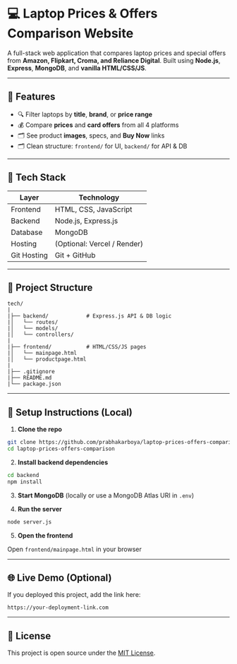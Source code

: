 # 💻 Laptop Prices & Offers Comparison Website

A full-stack web application that compares laptop prices and special offers from **Amazon, Flipkart, Croma, and Reliance Digital**. Built using **Node.js**, **Express**, **MongoDB**, and **vanilla HTML/CSS/JS**.

---

## 🚀 Features

* 🔍 Filter laptops by **title**, **brand**, or **price range**
* 💰 Compare **prices** and **card offers** from all 4 platforms
* 🗂️ See product **images**, specs, and **Buy Now** links
* 🗂️ Clean structure: `frontend/` for UI, `backend/` for API & DB

---

## 💠 Tech Stack

| Layer       | Technology                  |
| ----------- | --------------------------- |
| Frontend    | HTML, CSS, JavaScript       |
| Backend     | Node.js, Express.js         |
| Database    | MongoDB                     |
| Hosting     | (Optional: Vercel / Render) |
| Git Hosting | Git + GitHub                |

---

## 📁 Project Structure

```
tech/
️|
|├── backend/            # Express.js API & DB logic
|│   └── routes/
|│   └── models/
|│   └── controllers/
|
|├── frontend/           # HTML/CSS/JS pages
|│   └── mainpage.html
|│   └── productpage.html
|
|├── .gitignore
|├── README.md
|└── package.json
```

---

## 🔧 Setup Instructions (Local)

1. **Clone the repo**

```bash
git clone https://github.com/prabhakarboya/laptop-prices-offers-comparison.git
cd laptop-prices-offers-comparison
```

2. **Install backend dependencies**

```bash
cd backend
npm install
```

3. **Start MongoDB** (locally or use a MongoDB Atlas URI in `.env`)

4. **Run the server**

```bash
node server.js
```

5. **Open the frontend**

Open `frontend/mainpage.html` in your browser

---

## 🌐 Live Demo (Optional)

If you deployed this project, add the link here:

```
https://your-deployment-link.com
```

---

## 📄 License

This project is open source under the [MIT License](LICENSE).

